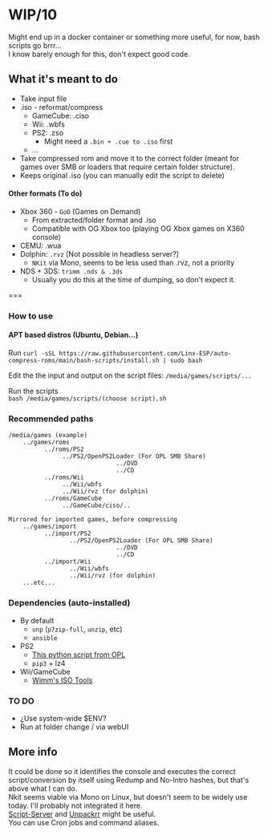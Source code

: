 # WIP/10

Might end up in a docker container or something more useful, for now, bash scripts go brrr...  
I know barely enough for this, don't expect good code.  


## What it's meant to do  
- Take input file
- .iso - reformat/compress
  - GameCube: .ciso
  - Wii: .wbfs
  - PS2: .zso
    - Might need a `.bin + .cue to .iso` first
  - ...
- Take compressed rom and move it to the correct folder (meant for games over SMB or loaders that require certain folder structure). 
- Keeps original .iso (you can manually edit the script to delete)

#### Other formats (To do)
- Xbox 360 - `GoD` (Games on Demand)
  - From extracted/folder format and .iso
  - Compatible with OG Xbox too (playing OG Xbox games on X360 console)
- CEMU: .wua   
- Dolphin: `.rvz` [Not possible in headless server?]
  - `NKit` via Mono, seems to be less used than .rvz, not a priority
- NDS + 3DS: `trimm .nds & .3ds`
  - Usually you do this at the time of dumping, so don't expect it.

 ===

### How to use
#### APT based distros (Ubuntu, Debian...)
Run ``curl -sSL https://raw.githubusercontent.com/Linx-ESP/auto-compress-roms/main/bash-scripts/install.sh | sudo bash``

Edit the the input and output on the script files:
    ``/media/games/scripts/...``

Run the scripts  
    ``bash /media/games/scripts/(choose script).sh``

### Recommended paths
```
/media/games (example) 
    ../games/roms  
          ../roms/PS2  
               ../PS2/OpenPS2Loader (For OPL SMB Share)  
                              ../DVD  
                              ../CD   
          ../roms/Wii  
               ../Wii/wbfs  
               ../Wii/rvz (for dolphin)
          ../roms/GameCube
               ../GameCube/ciso/..
               
Mirrored for imported games, before compressing
    ../games/import  
          ../import/PS2  
                 ../PS2/OpenPS2Loader (For OPL SMB Share)  
                              ../DVD  
                              ../CD  
          ../import/Wii  
                 ../Wii/wbfs  
                 ../Wii/rvz (for dolphin)
    ...etc...
```
### Dependencies (auto-installed)
- By default
  - ``unp`` (``p7zip-full``, ``unzip``, etc)
  - ``ansible``
- PS2
  - [This python script from OPL](https://github.com/ps2homebrew/Open-PS2-Loader/blob/master/pc/ziso.py)
  - ``pip3`` + lz4
- Wii/GameCube  
  - [Wimm's ISO Tools](https://wit.wiimm.de/)

### TO DO
- ¿Use system-wide $ENV?
- Run at folder change / via webUI


## More info
It could be done so it identifies the console and executes the correct script/conversion by itself using Redump and No-Intro hashes, but that's above what I can do.  
Nkit seems viable via Mono on Linux, but doesn't seem to be widely use today. I'll probably not integrated it here.  
[Script-Server](https://github.com/bugy/script-server) and [Unpackrr](https://github.com/Unpackerr/unpackerr) might be useful.  
You can use Cron jobs and command aliases.
